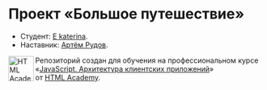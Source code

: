 # Проект «Большое путешествие»

* Студент: [E katerina](https://up.htmlacademy.ru/ecmascript/16/user/1018255).
* Наставник: [Артём Рудов](https://htmlacademy.ru/profile/artrudov).

<a href="https://htmlacademy.ru/intensive/ecmascript"><img align="left" width="50" height="50" title="HTML Academy" src="https://up.htmlacademy.ru/static/img/intensive/ecmascript/logo-for-github.svg"></a>

Репозиторий создан для обучения на профессиональном курсе «[JavaScript. Архитектура клиентских приложений](https://htmlacademy.ru/intensive/ecmascript)» от [HTML Academy](https://htmlacademy.ru).

[check-image]: https://github.com/htmlacademy-ecmascript/1018255-big-trip-16/workflows/Project%20check/badge.svg?branch=master
[check-url]: https://github.com/htmlacademy-ecmascript/1018255-big-trip-16/actions
